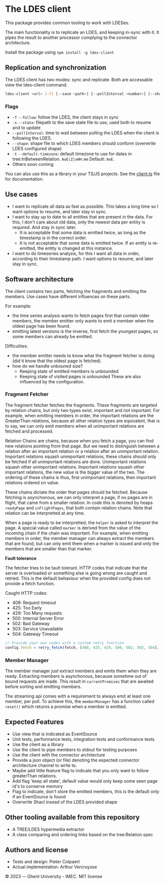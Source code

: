 # The LDES client

This package provides common tooling to work with LDESes.

The main functionality is to replicate an LDES, and keeping in-sync with it. It pipes the result to another processor complying to the connector architecture.

Install the package using `npm install -g ldes-client`

## Replication and synchronization

The LDES client has two modes: sync and replicate. Both are accessable view the ldes-client command.

```bash
ldes-client <url> [-f] [--save <path>] [--pollInterval <number>] [--shape <shapefile>]  
```

### Flags

- `-f` `--follow`: follow the LDES, the client stays in sync
- `-s` `--state`: filepath to the save state file to use, used both to resume and to update
- `--pollInterval`: time to wait between polling the LDES when the client is following the LDES.
- `--shape`: shape file to which LDES members should conform (overwrite LDES configured shape)
- `-t` `--default-timezone`: default timezone to use for dates in tree:InBetweenRelation. `AoE|Z|±HH:mm` Default: `AoE`.
- Others soon coming


You can also use this as a library in your TS/JS projects. See the [client.ts](lib/client.ts) file for documentation.

## Use cases

- I want to replicate all data as fast as possible. This takes a long time so I want options to resume, and later stay in sync.
- I want to stay up to date to all entities that are present in the data. For this, I don't care about old data, only the newest data per entity is required. And stay in sync later.
  - It is acceptable that some data is emitted twice, as long as the timestamp is in the correct order.
  - It is not acceptable that some data is emitted twice. If an entity is re-emitted, the entity is changed at this instance.
- I want to do timeseries analysis, for this I want all data in order, according to their timestamp path. I want options to resume, and later stay in sync.

## Software architecture

The client contains two parts, fetching the fragments and emitting the members.
Use cases have different influences on these parts.

For example:
  - the time series analysis wants to fetch pages first that contain older members, the member emitter only wants to emit a member when the oldest page has been found.
  - emitting latest versions is the inverse, first fetch the youngest pages, so some members can already be emitted.

Difficulties:
- the member emitter needs to know what the fragment fetcher is doing (did it know that the oldest page is fetched).
- how do we handle unbouned size?
  - Keeping state of emitted members is unbounded
  - Keeping state of visited pages is unbounded
  These are also influenced by the configuration.

### Fragment Fetcher

The fragment fetcher fetches the fragments. 
These fragments are targeted by relation chains, but only two types exist, important and not important.
For example, when emitting members in order, the important relations are the GreaterThan relations, because all other relation types are equivalent, that is to say, we can only emit members when all unimportant relations are fetched and processed.

Relation Chains are chains, because when you fetch a page, you can find new relations pointing from that page. But we need to distinguish between a relation after an important relation or a relation after an unimportant relation.
Important relations squash unimportant relations, these chains should only be fetched if all unimportant relations are done.
Unimportant relations squash other unimportant relations.
Important relations squash other important relations, the new _value_ is the bigger value of the two.
The ordering of these chains is thus, first unimportant relations, then important relations ordered on value.

These chains dictate the order that pages should be fetched.
Because fetching is asynchonous, we can only interpret a page, if no pages are in flight, that came from a smaller relation. In code this is denoted by heaps `readyPage` and `inFlightPages`, that both contain relation chains.
Note that relation can be interpretted at any time.

When a page is ready to be interpretted, the `helper` is asked to interpret the page. 
A special value called `marker` is derived from the value of the incoming chain if the chain was important.
For example, when emitting members in order, the member manager can always extract the members that are found, but can only emit them when a marker is issued and only the members that are smaller than that marker.

**Fault tolerance**

The fetcher tries to be tault tolerant. HTTP codes that indicate that the server is overloaded or something else is going wrong are caught and retried.
This is the default behaviour when the provided config does not provide a fetch function.

Caught HTTP codes:

- 408: Request timeout
- 425: Too Early
- 429: Too Many requests
- 500: Internal Server Error
- 502: Bad Gateway
- 503: Service Unavailable
- 504: Gateway Timeout

```typescript
// Provide your own codes with a custom retry function
config.fetch = retry_fetch(fetch, [408, 425, 429, 500, 502, 503, 504], 500, 5);
```


### Member Manager

The member manager _just_ extract members and emits them when they are ready.
Extracting members is asynchonous, because sometime out of bound requests are made.
This result in `currentPromises` that are awaited before sorting and emitting members.

The streaming api comes with a requirement to always emit at least one member, per poll.
To achieve this, the `memberManager` has a function called `reset()` which returns a promise when a member is emitted.


## Expected Features

 * Use view that is indicated as EventSource
 * Unit tests, performance tests, integration tests and conformance tests.
 * Use the client as a library
 * Use the client to pipe members to stdout for testing purposes
 * Use the client with the connector architecture 
 * Provide a json object (or file) denoting the expected connector architecture channel to write to.
 * Maybe add little feature flag to indicate that you only want to follow greaterThan relations.
 * Add flag 'keep all state', default value would only keep some seen page id's to conserve memory
 * Flag to indicate, don't store the emitted members, this is the default only if an EventSource is found
 * Overwrite Shacl insead of the LDES provided shape


## Other tooling available from this repository

 * A TREE/LDES hypermedia extractor
 * A class comparing and ordering links based on the tree:Relation spec


## Authors and license

 - Tests and design: Pieter Colpaert
 - Actual implementation: Arthur Vercruysse

© 2023 -- Ghent University - IMEC. MIT license

